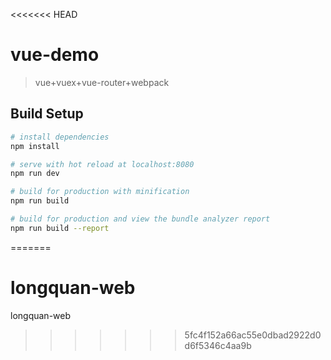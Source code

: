 <<<<<<< HEAD
# vue-demo

> vue+vuex+vue-router+webpack

## Build Setup

``` bash
# install dependencies
npm install

# serve with hot reload at localhost:8080
npm run dev

# build for production with minification
npm run build

# build for production and view the bundle analyzer report
npm run build --report
```
=======
# longquan-web
longquan-web
>>>>>>> 5fc4f152a66ac55e0dbad2922d0d6f5346c4aa9b
